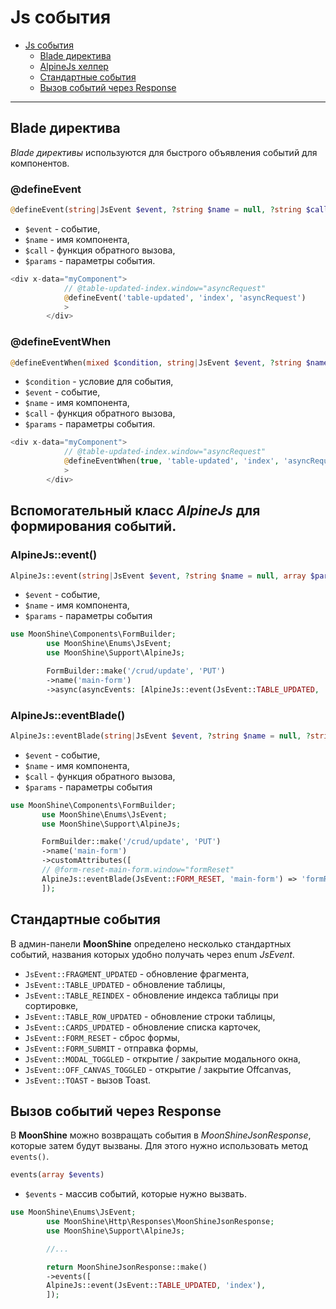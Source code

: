 # Js события

- [Js события](#js-events)
  - [Blade директива](#blade-dir)
  - [AlpineJs хелпер](#helper)
  - [Стандартные события](#default-events)
  - [Вызов событий через Response](#response)

---

<a name="blade-dir"></a>
## Blade директива

*Blade директивы* используются для быстрого объявления событий для компонентов.

### @defineEvent

```php
@defineEvent(string|JsEvent $event, ?string $name = null, ?string $call = null, array $params = [])
```
- `$event` - событие,
- `$name` - имя компонента,
- `$call` - функция обратного вызова,
- `$params` - параметры события.

```php
<div x-data="myComponent">
            // @table-updated-index.window="asyncRequest"
            @defineEvent('table-updated', 'index', 'asyncRequest')
            >
        </div>
```

### @defineEventWhen
       
```php
@defineEventWhen(mixed $condition, string|JsEvent $event, ?string $name = null, ?string $call = null, array $params = [])
```

- `$condition` - условие для события,
- `$event` - событие,
- `$name` - имя компонента,
- `$call` - функция обратного вызова,
- `$params` - параметры события.                

```php
<div x-data="myComponent">
            // @table-updated-index.window="asyncRequest"
            @defineEventWhen(true, 'table-updated', 'index', 'asyncRequest')
            >
        </div>
```

<a name="helper"></a>
## Вспомогательный класс *AlpineJs* для формирования событий.

### AlpineJs::event()

```php
AlpineJs::event(string|JsEvent $event, ?string $name = null, array $params = [])
```
- `$event` - событие,
- `$name` - имя компонента,
- `$params` - параметры события

```php
use MoonShine\Components\FormBuilder;
        use MoonShine\Enums\JsEvent;
        use MoonShine\Support\AlpineJs;

        FormBuilder::make('/crud/update', 'PUT')
        ->name('main-form')
        ->async(asyncEvents: [AlpineJs::event(JsEvent::TABLE_UPDATED, 'index', ['var' => 'foo'])])
```

### AlpineJs::eventBlade()

```php
AlpineJs::eventBlade(string|JsEvent $event, ?string $name = null, ?string $call = null, array $params = [])
```

- `$event` - событие,
- `$name` - имя компонента,
- `$call` - функция обратного вызова,
- `$params` - параметры события

 ```php
 use MoonShine\Components\FormBuilder;
        use MoonShine\Enums\JsEvent;
        use MoonShine\Support\AlpineJs;

        FormBuilder::make('/crud/update', 'PUT')
        ->name('main-form')
        ->customAttributes([
        // @form-reset-main-form.window="formReset"
        AlpineJs::eventBlade(JsEvent::FORM_RESET, 'main-form') => 'formReset',
        ]);
```
           
<a name="#default-events"></a>
## Стандартные события

В админ-панели **MoonShine** определено несколько стандартных событий, названия которых удобно получать через enum *JsEvent*.

- `JsEvent::FRAGMENT_UPDATED` - обновление фрагмента,
- `JsEvent::TABLE_UPDATED` - обновление таблицы,
- `JsEvent::TABLE_REINDEX` - обновление индекса таблицы при сортировке,
- `JsEvent::TABLE_ROW_UPDATED` - обновление строки таблицы,
- `JsEvent::CARDS_UPDATED` - обновление списка карточек,
- `JsEvent::FORM_RESET` - сброс формы,
- `JsEvent::FORM_SUBMIT` - отправка формы,
- `JsEvent::MODAL_TOGGLED` - открытие / закрытие модального окна,
- `JsEvent::OFF_CANVAS_TOGGLED` - открытие / закрытие Offcanvas,
- `JsEvent::TOAST` - вызов Toast.

<a name="#response"></a>
## Вызов событий через Response

В **MoonShine** можно возвращать события в *MoonShineJsonResponse*, которые затем будут вызваны.
Для этого нужно использовать метод `events()`.
           
```php
events(array $events)
```

- `$events` - массив событий, которые нужно вызвать.

```php
use MoonShine\Enums\JsEvent;
        use MoonShine\Http\Responses\MoonShineJsonResponse;
        use MoonShine\Support\AlpineJs;

        //...

        return MoonShineJsonResponse::make()
        ->events([
        AlpineJs::event(JsEvent::TABLE_UPDATED, 'index'),
        ]);
```

